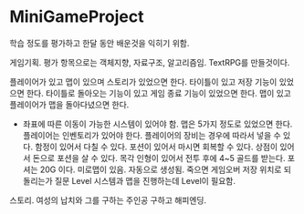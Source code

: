 # MiniGameProject
 학습 정도를 평가하고 한달 동안 배운것을 익히기 위함.

 게임기획.
 평가 항목으로는 객체지향, 자료구조, 알고리즘임.
 TextRPG를 만들것이다.

플레이어가 있고 맵이 있으며 스토리가 있었으면 한다.
타이틀이 있고 저장 기능이 있었으면 한다.
타이틀로 돌아오는 기능이 있고 게임 종료 기능이 있었으면 한다.
맵이 있고 플레이어가 맵을 돌아다녔으면 한다.
- 좌표에 따른 이동이 가능한 시스템이 있어야 함.
맵은 5가지 정도로 있었으면 한다.
플레이어는 인벤토리가 있어야 한다.
플레이어의 장비는 경우에 따라서 넣을 수 있다.
함정이 있어서 다칠 수 있다.
포션이 있어서 마시면 회복할 수 있다.
상점이 있어서 돈으로 포션을 살 수 있다.
목각 인형이 있어서 전투 후에 4~5 골드를 받는다.
포셔는 20G 이다.
미로맵이 있음. 자동으로 생성됨.
죽으면 게임오버
저장 위치로 되돌리는가 질문
Level 시스템과 맵을 진행하는데 Level이 필요함.

스토리.
여성의 납치와 그를 구하는 주인공 구하고 해피엔딩. 